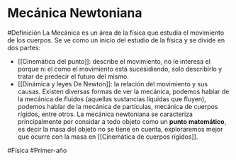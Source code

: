# Mecánica Newtoniana
#Definición  La Mecánica es un área de la física que estudia el movimiento de los cuerpos. Se ve como un inicio del estudio de la física y se divide en dos partes:
- [[Cinemática del punto]]:  describe el movimiento, no le interesa el porque ni el como el movimiento está sucesidiendo, solo describirlo y tratar de predecir el futuro del mismo.
- [[Dinámica y leyes De Newton]]: la relación del movimiento y sus causas.
Existen diversas formas de ver la mecánica, podemos hablar de la mecánica de fluidos (aquellas sustancias líquidas que fluyen), podemos hablar de la mecánica de partículas, mecánica de cuerpos rígidos, entre otros. La mecánica newtoniana se caracteriza principalmente por considar a todo objeto como un **punto matemático**, es decir la masa del objeto no se tiene en cuenta, exploraremos mejor que ocurre con la masa en [[Cinemática de cuerpos rígidos]].



#Física #Primer-año 